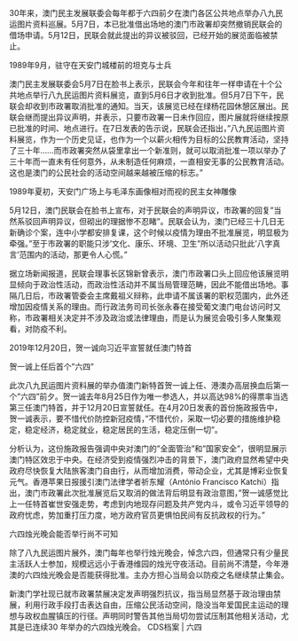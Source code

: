 30年来，澳门民主发展联委会每年都于六四前夕在澳门各区公共地点举办八九民运图片资料巡展。5月7日，本已批准借出场地的澳门市政署却突然撤销民联会的借场申请。5月12日，民联会就此提出的异议被驳回，已经开始的展览面临被禁止。

1989年9月，驻守在天安门城楼前的坦克与士兵

澳门民主发展联委会5月7日在脸书上表示，民联会今年和往年一样申请在十个公共地点举行八九民运图片资料展览，直到5月6日才收到批准。但5月7日下午，民联会却收到市政署取消批准的通知。当天，该展览已经在绿杨花园休憩区展出。民联会继而提出异议声明，并表示，只要市政署一日未作回应，图片展就将继续按原已批准的时间、地点进行。在7日发表的告示说，民联会还指出，&#8221;八九民运图片资料展览，作为一个历史见证，也作为一个以薪火相传为目标的公民教育活动，坚持了三十年&#8230;&#8230;而市政署突然从袋里拿出一个新准则，就可以取消批准一项以举办了三十年而一直未有任何意外，从未制造任何麻烦，一直相安无事的公民教育活动。这也是澳门的公民社会的活动空间越来越被压缩的标志。&#8221;

1989年夏初，天安门广场上与毛泽东画像相对而视的民主女神雕像

5月12日，澳门民联会在脸书上宣布，对于民联会的声明异议，市政署的回复&#8221;当然系驳回声明异议，但砌出的理据惨不忍睹&#8221;。民联会认为，澳门已经三十几日无新确诊个案，连中小学都安排复课，这个时候以疫情为理由不批准展览，明显极为牵强。&#8221;至于市政署的职能只涉&#8217;文化、康乐、环境、卫生&#8221;所以活动只批此&#8217;八字真言&#8217;范围内的活动，那更令人心慌。&#8221;

据立场新闻报道，民联会理事长区锦新曾表示，澳门市政署口头上回应他该展览明显倾向于政治性活动，而政治性活动并不属当局管理范畴，因此不能借出场地。事隔几日后，市政署管委会主席戴祖义辩称，此申请不属该署的职权范圍内，此外还增加因疫情关系的理由。而行政法务司司长张永春在接受葡文澳门电台访问时又称，市政署相关决定并不涉及政治或法律理由，而是认为展览会吸引多人聚集观看，对防疫不利。

2019年12月20日，贺一诚向习近平宣誓就任澳门特首

贺一诚上任后首个&#8221;六四&#8221;

此次八九民运图片资料展的举办值澳门新特首贺一诚上任、港澳办高层换血后第一个&#8221;六四&#8221;前夕。贺一诚去年8月25日作为唯一参选人，并以高达98%的得票率当选第三任澳门特首，并于12月20日宣誓就任。在4月20日发表的首份施政报告中，贺一诚表示，要不惜代价防控新冠疫情，&#8221;不惜代价，采取一切必要的措施维护稳定，稳定经济，稳定就业，稳定居民的生活，稳定压倒一切&#8221;。

分析认为，这份施政报告强调中央对澳门的&#8221;全面管治&#8221;和&#8221;国家安全&#8221;，很明显展示澳门特区效忠于中央。在经济受到疫情强烈冲击的背景下，澳门政府显然希望中央政府尽快恢复大陆旅客澳门自由行，从而增加消费，带动企业，尤其是博彩业恢复元气。香港苹果日报援引澳门法律学者祈东耀（António Francisco Katchi）指出，澳门市政署此次批准展览后又取消的做法背后明显有政治意图，&#8221;贺一诚感觉比上一任特首崔世安强走势，考虑到内地现存问题及共产党内斗，或令习近平领导的政府忧虑，势加重打压力度，地方政府官员更惧怕民间有反抗政权的行为。&#8221;

六四烛光晚会能否举行尚不可知

除了八九民运图片展外，澳门每年也举行烛光晚会，悼念六四，但通常只有少量民主活跃人士参加，规模远远小于香港维园的烛光守夜活动。目前尚不清楚，今年港澳的六四烛光晚会是否能获得批准。主办方担心当局会以防疫之名继续禁止集会。

新澳门学社现已就市政署禁展决定发声明强烈抗议，指当局显然基于政治理由禁展，利用行政手段打击表达自由，压缩公民活动空间，隐没当年爱国民主运动的理想与政权血腥镇压的行径。声明同时警告其他当局切勿尝试压制其他相关活动，尤其是已连续30 年举办的六四烛光晚会。 CDS档案 | 六四


